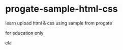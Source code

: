 # progate-sample-html-css

learn upload html & css using sample from progate

for education only

ela

